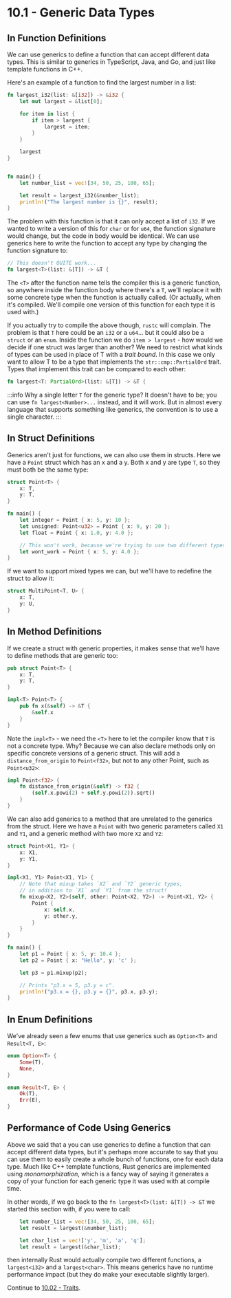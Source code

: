 # 10.1 - Generic Data Types

## In Function Definitions

We can use generics to define a function that can accept different data types. This is similar to generics in TypeScript, Java, and Go, and just like template functions in C++.

Here's an example of a function to find the largest number in a list:

```rust
fn largest_i32(list: &[i32]) -> &i32 {
    let mut largest = &list[0];

    for item in list {
        if item > largest {
            largest = item;
        }
    }

    largest
}


fn main() {
    let number_list = vec![34, 50, 25, 100, 65];

    let result = largest_i32(&number_list);
    println!("The largest number is {}", result);
}
```

The problem with this function is that it can only accept a list of `i32`. If we wanted to write a version of this for `char` or for `u64`, the function signature would change, but the code in body would be identical. We can use generics here to write the function to accept any type by changing the function signature to:

```rust
// This doesn't QUITE work...
fn largest<T>(list: &[T]) -> &T {
```

The `<T>` after the function name tells the compiler this is a generic function, so anywhere inside the function body where there's a `T`, we'll replace it with some concrete type when the function is actually called. (Or actually, when it's compiled. We'll compile one version of this function for each type it is used with.)

If you actually try to compile the above though, `rustc` will complain. The problem is that `T` here could be an `i32` or a `u64`... but it could also be a `struct` or an `enum`. Inside the function we do `item > largest` - how would we decide if one struct was larger than another? We need to restrict what kinds of types can be used in place of T with a _trait bound_. In this case we only want to allow T to be a type that implements the `str::cmp::PartialOrd` trait. Types that implement this trait can be compared to each other:

```rust
fn largest<T: PartialOrd>(list: &[T]) -> &T {
```

:::info
Why a single letter `T` for the generic type? It doesn't have to be; you can use `fn largest<Number>...` instead, and it will work. But in almost every language that supports something like generics, the convention is to use a single character.
:::

## In Struct Definitions

Generics aren't just for functions, we can also use them in structs. Here we have a `Point` struct which has an x and a y. Both x and y are type `T`, so they must both be the same type:

```rust
struct Point<T> {
    x: T,
    y: T,
}

fn main() {
    let integer = Point { x: 5, y: 10 };
    let unsigned: Point<u32> = Point { x: 9, y: 20 };
    let float = Point { x: 1.0, y: 4.0 };

    // This won't work, because we're trying to use two different types
    let wont_work = Point { x: 5, y: 4.0 };
}
```

If we want to support mixed types we can, but we'll have to redefine the struct to allow it:

```rust
struct MultiPoint<T, U> {
    x: T,
    y: U,
}
```

## In Method Definitions

If we create a struct with generic properties, it makes sense that we'll have to define methods that are generic too:

```rust
pub struct Point<T> {
    x: T,
    y: T,
}

impl<T> Point<T> {
    pub fn x(&self) -> &T {
        &self.x
    }
}
```

Note the `impl<T>` - we need the `<T>` here to let the compiler know that `T` is not a concrete type. Why? Because we can also declare methods only on specific concrete versions of a generic struct. This will add a `distance_from_origin` to `Point<f32>`, but not to any other Point, such as `Point<u32>`:

```rust
impl Point<f32> {
    fn distance_from_origin(&self) -> f32 {
        (self.x.powi(2) + self.y.powi(2)).sqrt()
    }
}
```

We can also add generics to a method that are unrelated to the generics from the struct. Here we have a `Point` with two generic parameters called `X1` and `Y1`, and a generic method with two more `X2` and `Y2`:

```rust
struct Point<X1, Y1> {
    x: X1,
    y: Y1,
}

impl<X1, Y1> Point<X1, Y1> {
    // Note that mixup takes `X2` and `Y2` generic types,
    // in addition to `X1` and `Y1` from the struct!
    fn mixup<X2, Y2>(self, other: Point<X2, Y2>) -> Point<X1, Y2> {
        Point {
            x: self.x,
            y: other.y,
        }
    }
}

fn main() {
    let p1 = Point { x: 5, y: 10.4 };
    let p2 = Point { x: "Hello", y: 'c' };

    let p3 = p1.mixup(p2);

    // Prints "p3.x = 5, p3.y = c".
    println!("p3.x = {}, p3.y = {}", p3.x, p3.y);
}
```

## In Enum Definitions

We've already seen a few enums that use generics such as `Option<T>` and `Result<T, E>`:

```rust
enum Option<T> {
    Some(T),
    None,
}

enum Result<T, E> {
    Ok(T),
    Err(E),
}
```

## Performance of Code Using Generics

Above we said that a you can use generics to define a function that can accept different data types, but it's perhaps more accurate to say that you can use them to easily create a whole bunch of functions, one for each data type. Much like C++ template functions, Rust generics are implemented using _monomorphization_, which is a fancy way of saying it generates a copy of your function for each generic type it was used with at compile time.

In other words, if we go back to the `fn largest<T>(list: &[T]) -> &T` we started this section with, if you were to call:

```rust
    let number_list = vec![34, 50, 25, 100, 65];
    let result = largest(&number_list);

    let char_list = vec!['y', 'm', 'a', 'q'];
    let result = largest(&char_list);
```

then internally Rust would actually compile two different functions, a `largest<i32>` and a `largest<char>`. This means generics have no runtime performance impact (but they do make your executable slightly larger).

Continue to [10.02 - Traits](./ch10-02-traits.md).
